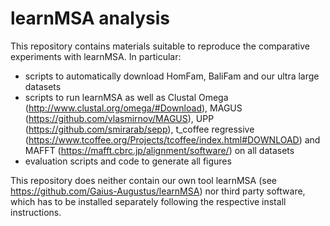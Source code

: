 # learnMSA analysis

This repository contains materials suitable to reproduce the comparative experiments with learnMSA. In particular:

- scripts to automatically download HomFam, BaliFam and our ultra large datasets
- scripts to run learnMSA as well as Clustal Omega (http://www.clustal.org/omega/#Download), MAGUS (https://github.com/vlasmirnov/MAGUS), UPP (https://github.com/smirarab/sepp), t_coffee regressive (https://www.tcoffee.org/Projects/tcoffee/index.html#DOWNLOAD) and MAFFT (https://mafft.cbrc.jp/alignment/software/) on all datasets 
- evaluation scripts and code to generate all figures

This repository does neither contain our own tool learnMSA (see https://github.com/Gaius-Augustus/learnMSA) nor third party software, which has to be installed separately following the respective install instructions.
